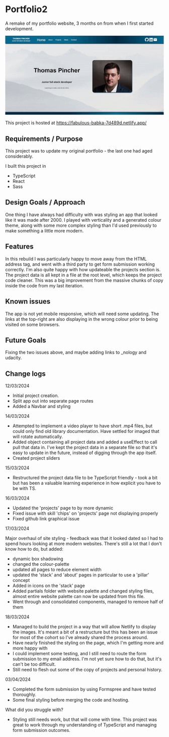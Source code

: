 # Portfolio2

A remake of my portfolio website, 3 months on from when I first started development.

![Video demonstrating the different pages](./src/assets/Portfolio.gif)

This project is hosted at https://fabulous-babka-7d489d.netlify.app/

## Requirements / Purpose

This project was to update my original portfolio - the last one had aged considerably.

I built this project in

- TypeScript
- React
- Sass

## Design Goals / Approach

One thing I have always had difficulty with was styling an app that looked like it was made after 2000. I played with verticality and a generated colour theme, along with
some more complex styling than I'd used previously to make something a little more modern.

## Features

In this rebuild I was particularly happy to move away from the HTML address tag, and went with a third party to get form submission working correctly. I'm also quite happy
with how updateable the projects section is. The project data is all kept in a file at the root level, which keeps the project code cleaner. This was a big improvement from
the massive chunks of copy inside the code from my last iteration.

## Known issues

The app is not yet mobile responsive, which will need some updating. The links at the top-right are also displaying in the wrong colour prior to being visited on some browsers.

## Future Goals

Fixing the two issues above, and maybe adding links to \_nology and udacity.

## Change logs

12/03/2024

- Initial project creation.
- Split app out into separate page routes
- Added a Navbar and styling

14/03/2024

- Attempted to implement a video player to have short .mp4 files, but could only find old library documentation. Have settled for imaged that will rotate automatically.
- Added object containing all project data and added a useEffect to call pull that data in. I've kept the project data in a separate file so that it's easy to update in the future, instead of digging through the app itself.
- Created project sliders

15/03/2024

- Restructured the project data file to be TypeScript friendly - took a bit but has been a valuable learning experience in how explicit you have to be with TS.

16/03/2024

- Updated the 'projects' page to by more dynamic
- Fixed issue with skill 'chips' on 'projects' page not displaying properly
- Fixed github link graphical issue

17/03/2024

Major overhaul of site styling - feedback was that it looked dated so I had to spend hours looking at more modern websites.
There's still a lot that I don't know how to do, but added:

- dynamic box shadowing
- changed the colour-palette
- updated all pages to reduce element width
- updated the 'stack' and 'about' pages in particular to use a 'pillar' concept
- Added in icons on the 'stack' page
- Added partials folder with website palette and changed styling files, almost entire website palette can now be updated from this file.
- Went through and consolidated components, managed to remove half of them

18/03/2024

- Managed to build the project in a way that will allow Netlify to display the images. It's meant a bit of a restructure but this has been an issue for most of the cohort so I've already shared the process around.
- Have nearly finished the styling on the page, which I'm getting more and more happy with
- I could implement some testing, and I still need to route the form submission to my email address. I'm not yet sure how to do that, but it's can't be too difficult.
- Still need to flesh out some of the copy of projects and personal history.

03/04/2024

- Completed the form submission by using Formspree and have tested thoroughly.
- Some final styling before merging the code and hosting.

What did you struggle with?

- Styling still needs work, but that will come with time. This project was great to work through my understanding of TypeScript and managing form submission outcomes.
